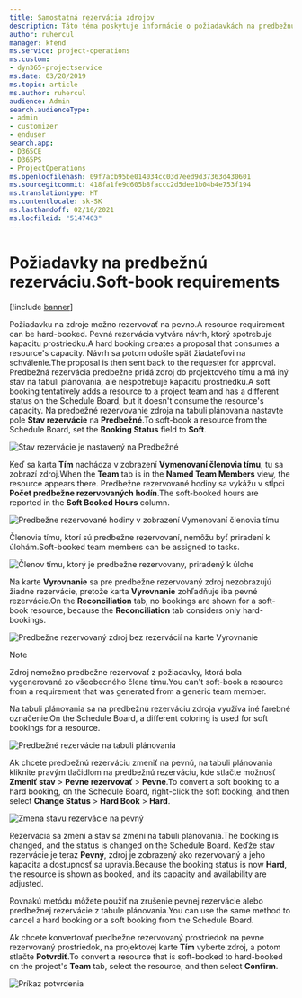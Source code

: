 ```yaml
---
title: Samostatná rezervácia zdrojov
description: Táto téma poskytuje informácie o požiadavkách na predbežnú rezerváciu.
author: ruhercul
manager: kfend
ms.service: project-operations
ms.custom:
- dyn365-projectservice
ms.date: 03/28/2019
ms.topic: article
ms.author: ruhercul
audience: Admin
search.audienceType:
- admin
- customizer
- enduser
search.app:
- D365CE
- D365PS
- ProjectOperations
ms.openlocfilehash: 09f7acb95be014034cc03d7eed9d37363d430601
ms.sourcegitcommit: 418fa1fe9d605b8faccc2d5dee1b04b4e753f194
ms.translationtype: HT
ms.contentlocale: sk-SK
ms.lasthandoff: 02/10/2021
ms.locfileid: "5147403"
---
```

# <a name="soft-book-requirements"></a><span data-ttu-id="6c77c-103">Požiadavky na predbežnú rezerváciu.</span><span class="sxs-lookup"><span data-stu-id="6c77c-103">Soft-book requirements</span></span>

[!include [banner](../includes/psa-now-project-operations.md)]

<span data-ttu-id="6c77c-104">Požiadavku na zdroje možno rezervovať na pevno.</span><span class="sxs-lookup"><span data-stu-id="6c77c-104">A resource requirement can be hard-booked.</span></span> <span data-ttu-id="6c77c-105">Pevná rezervácia vytvára návrh, ktorý spotrebuje kapacitu prostriedku.</span><span class="sxs-lookup"><span data-stu-id="6c77c-105">A hard booking creates a proposal that consumes a resource's capacity.</span></span> <span data-ttu-id="6c77c-106">Návrh sa potom odošle späť žiadateľovi na schválenie.</span><span class="sxs-lookup"><span data-stu-id="6c77c-106">The proposal is then sent back to the requester for approval.</span></span> <span data-ttu-id="6c77c-107">Predbežná rezervácia predbežne pridá zdroj do projektového tímu a má iný stav na tabuli plánovania, ale nespotrebuje kapacitu prostriedku.</span><span class="sxs-lookup"><span data-stu-id="6c77c-107">A soft booking tentatively adds a resource to a project team and has a different status on the Schedule Board, but it doesn't consume the resource's capacity.</span></span> <span data-ttu-id="6c77c-108">Na predbežné rezervovanie zdroja na tabuli plánovania nastavte pole **Stav rezervácie** na **Predbežné**.</span><span class="sxs-lookup"><span data-stu-id="6c77c-108">To soft-book a resource from the Schedule Board, set the **Booking Status** field to **Soft**.</span></span>

![Stav rezervácie je nastavený na Predbežné](media/Resource-Management-image77.png)

<span data-ttu-id="6c77c-110">Keď sa karta **Tím** nachádza v zobrazení **Vymenovaní členovia tímu**, tu sa zobrazí zdroj.</span><span class="sxs-lookup"><span data-stu-id="6c77c-110">When the **Team** tab is in the **Named Team Members** view, the resource appears there.</span></span> <span data-ttu-id="6c77c-111">Predbežne rezervované hodiny sa vykážu v stĺpci **Počet predbežne rezervovaných hodín**.</span><span class="sxs-lookup"><span data-stu-id="6c77c-111">The soft-booked hours are reported in the **Soft Booked Hours** column.</span></span>

![Predbežne rezervované hodiny v zobrazení Vymenovaní členovia tímu](media/Resource-Management-image78.png)

<span data-ttu-id="6c77c-113">Členovia tímu, ktorí sú predbežne rezervovaní, nemôžu byť priradení k úlohám.</span><span class="sxs-lookup"><span data-stu-id="6c77c-113">Soft-booked team members can be assigned to tasks.</span></span>

![Členov tímu, ktorý je predbežne rezervovany, priradený k úlohe](media/Resource-Management-image79.png)

<span data-ttu-id="6c77c-115">Na karte **Vyrovnanie** sa pre predbežne rezervovaný zdroj nezobrazujú žiadne rezervácie, pretože karta **Vyrovnanie** zohľadňuje iba pevné rezervácie.</span><span class="sxs-lookup"><span data-stu-id="6c77c-115">On the **Reconciliation** tab, no bookings are shown for a soft-book resource, because the **Reconciliation** tab considers only hard-bookings.</span></span>

![Predbežne rezervovaný zdroj bez rezervácií na karte Vyrovnanie](media/Resource-Management-image80.png)

> [!NOTE]
> <span data-ttu-id="6c77c-117">Zdroj nemožno predbežne rezervovať z požiadavky, ktorá bola vygenerované zo všeobecného člena tímu.</span><span class="sxs-lookup"><span data-stu-id="6c77c-117">You can't soft-book a resource from a requirement that was generated from a generic team member.</span></span>

<span data-ttu-id="6c77c-118">Na tabuli plánovania sa na predbežnú rezerváciu zdroja využíva iné farebné označenie.</span><span class="sxs-lookup"><span data-stu-id="6c77c-118">On the Schedule Board, a different coloring is used for soft bookings for a resource.</span></span>

![Predbežné rezervácie na tabuli plánovania](media/Resource-Management-image81.png)

<span data-ttu-id="6c77c-120">Ak chcete predbežnú rezerváciu zmeniť na pevnú, na tabuli plánovania kliknite pravým tlačidlom na predbežnú rezerváciu, kde stlačte možnosť **Zmeniť stav** \> **Pevne rezervovať** \> **Pevne**.</span><span class="sxs-lookup"><span data-stu-id="6c77c-120">To convert a soft booking to a hard booking, on the Schedule Board, right-click the soft booking, and then select **Change Status** \> **Hard Book** \> **Hard**.</span></span>

![Zmena stavu rezervácie na pevný](media/Resource-Management-image82.png)

<span data-ttu-id="6c77c-122">Rezervácia sa zmení a stav sa zmení na tabuli plánovania.</span><span class="sxs-lookup"><span data-stu-id="6c77c-122">The booking is changed, and the status is changed on the Schedule Board.</span></span> <span data-ttu-id="6c77c-123">Keďže stav rezervácie je teraz **Pevný**, zdroj je zobrazený ako rezervovaný a jeho kapacita a dostupnosť sa upravia.</span><span class="sxs-lookup"><span data-stu-id="6c77c-123">Because the booking status is now **Hard**, the resource is shown as booked, and its capacity and availability are adjusted.</span></span>

<span data-ttu-id="6c77c-124">Rovnakú metódu môžete použiť na zrušenie pevnej rezervácie alebo predbežnej rezervácie z tabule plánovania.</span><span class="sxs-lookup"><span data-stu-id="6c77c-124">You can use the same method to cancel a hard booking or a soft booking from the Schedule Board.</span></span>

<span data-ttu-id="6c77c-125">Ak chcete konvertovať predbežne rezervovaný prostriedok na pevne rezervovaný prostriedok, na projektovej karte **Tím** vyberte zdroj, a potom stlačte **Potvrdiť**.</span><span class="sxs-lookup"><span data-stu-id="6c77c-125">To convert a resource that is soft-booked to hard-booked on the project's **Team** tab, select the resource, and then select **Confirm**.</span></span>

![Príkaz potvrdenia](media/Resource-Management-image83.png)
